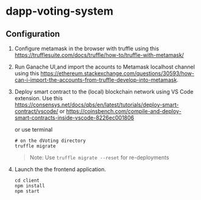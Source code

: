 # dapp-voting-system


## Configuration

1. Configure metamask in the browser with truffle using this https://trufflesuite.com/docs/truffle/how-to/truffle-with-metamask/ 
2. Run Ganache UI,and import the acounts to Metamask localhost channel using this https://ethereum.stackexchange.com/questions/30593/how-can-i-import-the-accounts-from-truffle-develop-into-metamask. 
3. Deploy smart contract to the (local) blockchain network using VS Code extension. 
   Use this https://consensys.net/docs/qbs/en/latest/tutorials/deploy-smart-contract/vscode/ or https://coinsbench.com/compile-and-deploy-smart-contracts-inside-vscode-8226ec001806

   or use terminal

   ```shell
   # on the dVoting directory
   truffle migrate
   ```
   > Note: Use `truffle migrate --reset` for re-deployments
4. Launch the the frontend application.

   ```shell
   cd client
   npm install
   npm start
   ```